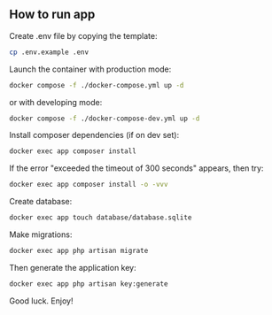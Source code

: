 ## How to run app

Create .env file by copying the template:
```bash
cp .env.example .env
```

Launch the container with production mode:
```bash
docker compose -f ./docker-compose.yml up -d
```

or with developing mode:
```bash
docker compose -f ./docker-compose-dev.yml up -d
```

Install composer dependencies (if on dev set):
```bash
docker exec app composer install
```

If the error "exceeded the timeout of 300 seconds" appears, then try:
```bash
docker exec app composer install -o -vvv
```

Create database:
```bash
docker exec app touch database/database.sqlite
```

Make migrations:
```bash
docker exec app php artisan migrate
```


Then generate the application key:
```bash
docker exec app php artisan key:generate
```


Good luck. Enjoy!
